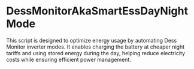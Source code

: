 # DessMonitorAkaSmartEssDayNightMode
This script is designed to optimize energy usage by automating Dess Monitor inverter modes. It enables charging the battery at cheaper night tariffs and using stored energy during the day, helping reduce electricity costs while ensuring efficient power management.
